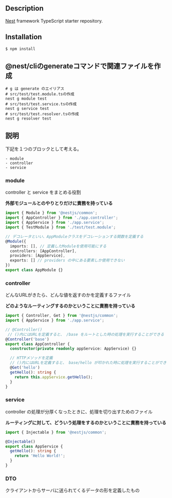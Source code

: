 ## Description

[Nest](https://github.com/nestjs/nest) framework TypeScript starter repository.

## Installation

```bash
$ npm install
```

## @nest/cliのgenerateコマンドで関連ファイルを作成

```
# g は generate のエイリアス
# src/test/test.module.tsの作成
nest g module test
# src/test/test.service.tsの作成
nest g service test
# src/test/test.resolver.tsの作成
nest g resolver test
```

## 説明

下記を１つのブロックとして考える。

```
- module
- controller
- service
```

### module

controller と service をまとめる役割

**外部モジュールとのやりとりだけに責務を持っている**


```ts
import { Module } from '@nestjs/common';
import { AppController } from './app.controller';
import { AppService } from './app.service';
import { TestModule } from './test/test.module';

// デコレータといい、AppModuleクラスをデコレーションする関数を定義する
@Module({
  imports: [], // 定義したModuleを使用可能にする
  controllers: [AppController],
  providers: [AppService],
  exports: [] // providers の中にある要素しか使用できない
})
export class AppModule {}

```

### controller

どんなURLがきたら、どんな値を返すのかを定義するファイル

**どのようなルーティングするのかということに責務を持っている**

```ts
import { Controller, Get } from '@nestjs/common';
import { AppService } from './app.service';

// @Controller()
 // ()内にはURLを定義すると、 /base をルートとした時の処理を実行することができる
@Controller('base')
export class AppController {
  constructor(private readonly appService: AppService) {}

  // HTTPメソッドを定義
  // ()内にはURLを定義すると、 base/hello が叩かれた時に処理を実行することができる
  @Get('hello')
  getHello(): string {
    return this.appService.getHello();
  }
}
```

### service

controller の処理が分厚くなったときに、処理を切り出すためのファイル

**ルーティングに対して、どういう処理をするのかということに責務を持っている**

```ts
import { Injectable } from '@nestjs/common';

@Injectable()
export class AppService {
  getHello(): string {
    return 'Hello World!';
  }
}
```

### DTO

クライアントからサーバに送られてくるデータの形を定義したもの



